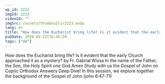 ```yaml
---
wp_id: 2222
imgId: 2223
videoId: ""
imgSrc: /assets/thumbnails/2223.webp
lang: en
title: "How does the Eucharist bring life? Is it evident that the early Church approached it as a mystery?"
pubDate: 2020-05-22T16:45:59
tags: ["dd"]
---
```


<p>How does the Eucharist bring life? Is it evident that the early Church approached it as a mystery? by Fr. Gabrial Wissa In the name of the Father, the Son, the Holy Spirit one God Amen Study with us the Gospel of John on Coptic Orthodox Answers Deep Dive! In this session, we explore together the background of the Gospel of John (john 6:47-71)</p>
<p>&nbsp;</p>
